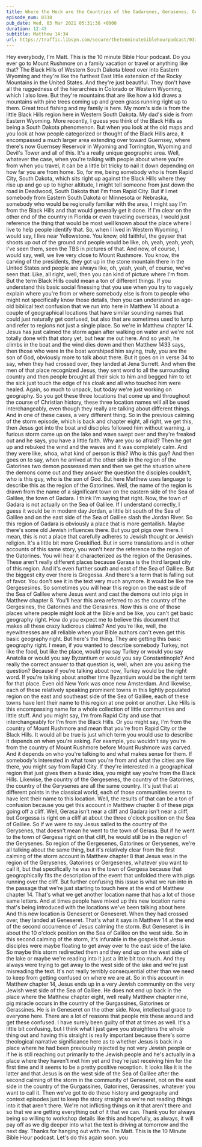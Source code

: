 ```yaml
---
title: Where the Heck are the Countries of the Gadarenes, Gerasenes, Gergesenes and Gennesaret?
episode_num: 0338
pub_date: Wed, 03 Mar 2021 05:31:38 +0000
duration: 12:45
subtitle: Matthew 14:34
url: https://traffic.libsyn.com/secure/thetenminutebiblehourpodcast/0338_-_Where_the_Heck_are_the_Countries_of_the_Gadarenes_Gerasenes_Gergesenes_and_Gennesaret_.mp3
---
```


 Hey everybody, I'm Matt. This is the 10 minute Bible Hour podcast. Do you ever go to Mount Rushmore on a family vacation or travel or anything like that? The Black Hills of Western South Dakota bleed over into Eastern Wyoming and they're like the furthest East little extension of the Rocky Mountains in the United States. And they're just beautiful. They don't have all the ruggedness of the hierarchies in Colorado or Western Wyoming, which I also love. But they're mountains that are like how a kid draws a mountains with pine trees coming up and green grass running right up to them. Great trout fishing and my family is here. My mom's side is from the little Black Hills region here in Western South Dakota. My dad's side is from Eastern Wyoming. More recently, I guess you think of the Black Hills as being a South Dakota phenomenon. But when you look at the old maps and you look at how people categorized or thought of the Black Hills area, it encompassed a much larger area extending over toward Guernsey, where there's now Guernsey Reservoir in Wyoming and Torrington, Wyoming and Devil's Tower and all of this. It's a really unique geographic area. Well, whatever the case, when you're talking with people about where you're from when you travel, it can be a little bit tricky to nail it down depending on how far you are from home. So, for me, being somebody who is from Rapid City, South Dakota, which sits right up against the Black Hills where they rise up and go up to higher altitude, I might tell someone from just down the road in Deadwood, South Dakota that I'm from Rapid City. But if I met somebody from Eastern South Dakota or Minnesota or Nebraska, somebody who would be regionally familiar with the area, I might say I'm from the Black Hills and that would generally get it done. If I'm clear on the other end of the country in Florida or even traveling overseas, I would just reference the thing that would be most well known about the place where I live to help people identify that. So, when I lived in Western Wyoming, I would say, I live near Yellowstone. You know, old faithful, the geyser that shoots up out of the ground and people would be like, oh, yeah, yeah, yeah, I've seen them, seen the TBS in pictures of that. And now, of course, I would say, well, we live very close to Mount Rushmore. You know, the carving of the presidents, they got up in the stone mountain there in the United States and people are always like, oh, yeah, yeah, of course, we've seen that. Like, all right, well, then you can kind of picture where I'm from. But the term Black Hills could mean a ton of different things. If you understand this basic social finessing that you use when you try to vaguely explain where you're from or where somebody else is from to people who might not specifically know those details, then you can understand an age-old biblical text confusion that we run into here in Matthew 14 about a couple of geographical locations that have similar sounding names that could just naturally get confused, but also that are sometimes used to lump and refer to regions not just a single place. So we're in Matthew chapter 14. Jesus has just calmed the storm again after walking on water and we're not totally done with that story yet, but hear me out here. And so yeah, he climbs in the boat and the wind dies down and then Matthew 1433 says, then those who were in the boat worshiped him saying, truly, you are the son of God, obviously more to talk about there. But it goes on in verse 34 to say, when they had crossed over, they landed at Jena Surrett. And when the men of that place recognized Jesus, they sent word to all the surrounding country and then people brought all their sick to him and begged him to let the sick just touch the edge of his cloak and all who touched him were healed. Again, so much to unpack, but today we're just working on geography. So you got these three locations that come up and throughout the course of Christian history, these three location names will all be used interchangeably, even though they really are talking about different things. And in one of these cases, a very different thing. So in the previous calming of the storm episode, which is back and chapter eight, all right, we get this, then Jesus got into the boat and disciples followed him without warning, a furious storm came up on the lake and wave swept over and they're freaked out and he says, you have a little faith. Why are you so afraid? Then he got up and rebuked the wind and the waves and it was completely calm. And they were like, whoa, what kind of person is this? Who is this guy? And then goes on to say, when he arrived at the other side in the region of the Gatorines two demon possessed men and then we get the situation where the demons come out and they answer the question the disciples couldn't, who is this guy, who is the son of God. But here Matthew uses language to describe this as the region of the Gatorines. Well, the name of the region is drawn from the name of a significant town on the eastern side of the Sea of Galilee, the town of Gadara. I think I'm saying that right. Now, the town of Gadara is not actually on the Sea of Galilee. If I understand correctly, I guess it would be in modern day Jordan, a little bit south of the Sea of Galilee and on the east side of the Sea of Galilee slash the Jordan River. So this region of Gadara is obviously a place that is more gentailish. Maybe there's some old Jewish influences there. But you got pigs over there. I mean, this is not a place that carefully adheres to Jewish thought or Jewish religion. It's a little bit more Greekified. But in some translations and in other accounts of this same story, you won't hear the reference to the region of the Gatorines. You will hear it characterized as the region of the Gerasines. These aren't really different places because Garasa is the third largest city of this region. And it's even further south and east of the Sea of Galilee. But the biggest city over there is Gregessa. And there's a term that is falling out of favor. You don't see it in the text very much anymore. It would be like the Gergesesines. So sometimes you will hear this region on the east side of the Sea of Galilee where Jesus went and cast the demons out into pigs in Matthew chapter 8. You'll hear this area referred to as the country of the Gergesines, the Gatorines and the Gerasines. Now this is one of those places where people might look at the Bible and be like, you can't get basic geography right. How do you expect me to believe this document that makes all these crazy ludicrous claims? And you're like, well, the eyewitnesses are all reliable when your Bible authors can't even get this basic geography right. But here's the thing. They are getting this basic geography right. I mean, if you wanted to describe somebody Turkey, not like the food, but like the place, would you say Turkey or would you say Anatolia or would you say Byzantium or would you say Constantinople? And really the correct answer to that question is, well, when are you asking the question? Because if you're talking about now, Turkey would be the right word. If you're talking about another time Byzantium would be the right term for that place. Even old New York was once new Amsterdam. And likewise, each of these relatively speaking prominent towns in this lightly populated region on the east and southeast side of the Sea of Galilee, each of these towns have lent their name to this region at one point or another. Like Hills is this encompassing name for a whole collection of little communities and little stuff. And you might say, I'm from Rapid City and use that interchangeably for I'm from the Black Hills. Or you might say, I'm from the country of Mount Rushmore and mean that you're from Rapid City or the Black Hills. It would all be true is just which term you would use to describe it depends on when you're asking. For example, you wouldn't say you're from the country of Mount Rushmore before Mount Rushmore was carved. And it depends on who you're talking to and what makes sense for them. If somebody's interested in what town you're from and what the cities are like there, you might say from Rapid City. If they're interested in a geographical region that just gives them a basic idea, you might say you're from the Black Hills. Likewise, the country of the Gergesenes, the country of the Gatorines, the country of the Gerysenes are all the same country. It's just that at different points in the classical world, each of those communities seems to have lent their name to this location. Well, the results of that can be a ton of confusion because you get this account in Matthew chapter 8 of these pigs going off a cliff. Well, Gerasa isn't near a cliff and Gadara isn't near a cliff, but Gorgessa is right on a cliff at about the three o'clock position on the Sea of Galilee. So if we were to say Jesus sailed to the country of the Gerysenes, that doesn't mean he went to the town of Gerasa. But if he went to the town of Gergesa right on that cliff, he would still be in the region of the Gerysenes. So region of the Gergesenes, Gatorines or Gerysenes, we're all talking about the same thing, but it's relatively clear from the first calming of the storm account in Matthew chapter 8 that Jesus was in the region of the Gerysenes, Gatorines or Gergesenes, whatever you want to call it, but that specifically he was in the town of Gergesa because that geographically fits the description of the event that unfolded there with pigs running over the cliff. But further confusing this issue is what we run into in the passage that we're just starting to touch here at the end of Matthew chapter 14. That's what we get another location name that has a lot of those same letters. And at times people have mixed up this new location name that's being introduced with the locations we've been talking about here. And this new location is Geneseret or Geneseret. When they had crossed over, they landed at Geneseret. That's what it says in Matthew 14 at the end of the second occurrence of Jesus calming the storm. But Geneseret is in about the 10 o'clock position on the Sea of Galilee on the west side. So in this second calming of the storm, it's infurable in the gospels that Jesus disciples were maybe floating to get away over to the east side of the lake. So maybe this storm redirected them and they end up on the west side of the lake or maybe we're reading into it just a little bit too much. And they always were trying to get away to the west side of the lake and we're just misreading the text. It's not really terribly consequential other than we need to keep from getting confused on where we are at. So in this account in Matthew chapter 14, Jesus ends up in a very Jewish community on the very Jewish west side of the Sea of Galilee. He does not end up back in the place where the Matthew chapter eight, well really Matthew chapter nine, pig miracle occurs in the country of the Gurgassines, Gatorines or Gerassines. He is in Geneseret on the other side. Now, intellectual grace to everyone here. There are a lot of reasons that people mix these around and get these confused. I have surely been guilty of that at times as well. It's a little bit confusing, but I think what I just gave you straightens the whole thing out and having this straight is really important because there's some theological narrative significance here as to whether Jesus is back in a place where he had been previously rejected by not very Jewish people or if he is still reaching out primarily to the Jewish people and he's actually in a place where they haven't met him yet and they're just receiving him for the first time and it seems to be a pretty positive reception. It looks like it is the latter and that Jesus is on the west side of the Sea of Galilee after the second calming of the storm in the community of Geneseret, not on the east side in the country of the Gurgassines, Gatorines, Gerassines, whatever you want to call it. Then we've got to do these history and geography and context episodes just to keep the story straight so we're not reading things into it that aren't there. We're not inflicting things on it that aren't there and so that we are getting everything out of it that we can. Thank you for always being so willing to workshop details like this and hopefully, as always, it will pay off as we dig deeper into what the text is driving at tomorrow and the next day. Thanks for hanging out with me. I'm Matt. This is the 10 Minute Bible Hour podcast. Let's do this again soon. you